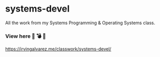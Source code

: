 # systems-devel
All the work from my Systems Programming &amp; Operating Systems class.

### View here :crystal_ball: :bomb: :game_die:
https://irvingalvarez.me/classwork/systems-devel/

